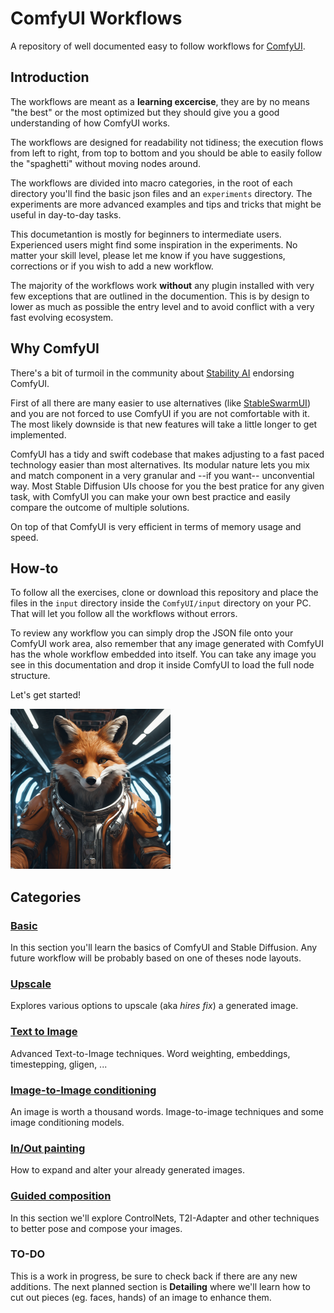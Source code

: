 # ComfyUI Workflows

A repository of well documented easy to follow workflows for [ComfyUI](https://github.com/comfyanonymous/ComfyUI).

## Introduction

The workflows are meant as a **learning excercise**, they are by no means "the best" or the most optimized but they should give you a good understanding of how ComfyUI works.

The workflows are designed for readability not tidiness; the execution flows from left to right, from top to bottom and you should be able to easily follow the "spaghetti" without moving nodes around.

The workflows are divided into macro categories, in the root of each directory you'll find the basic json files and an `experiments` directory. The experiments are more advanced examples and tips and tricks that might be useful in day-to-day tasks.

This documetantion is mostly for beginners to intermediate users. Experienced users might find some inspiration in the experiments. No matter your skill level, please let me know if you have suggestions, corrections or if you wish to add a new workflow.

The majority of the workflows work **without** any plugin installed with very few exceptions that are outlined in the documention. This is by design to lower as much as possible the entry level and to avoid conflict with a very fast evolving ecosystem.

## Why ComfyUI

There's a bit of turmoil in the community about [Stability AI](https://stability.ai/) endorsing ComfyUI.

First of all there are many easier to use alternatives (like [StableSwarmUI](https://github.com/Stability-AI/StableSwarmUI)) and you are not forced to use ComfyUI if you are not comfortable with it. The most likely downside is that new features will take a little longer to get implemented.

ComfyUI has a tidy and swift codebase that makes adjusting to a fast paced technology easier than most alternatives. Its modular nature lets you mix and match component in a very granular and --if you want-- unconvential way. Most Stable Diffusion UIs choose for you the best pratice for any given task, with ComfyUI you can make your own best practice and easily compare the outcome of multiple solutions.

On top of that ComfyUI is very efficient in terms of memory usage and speed.

## How-to

To follow all the exercises, clone or download this repository and place the files in the `input` directory inside the `ComfyUI/input` directory on your PC. That will let you follow all the workflows without errors.

To review any workflow you can simply drop the JSON file onto your ComfyUI work area, also remember that any image generated with ComfyUI has the whole workflow embedded into itself. You can take any image you see in this documentation and drop it inside ComfyUI to load the full node structure.

Let's get started!

<img src="images/SDXL_fox.png" alt="fox" width="256" height="256" />

## Categories

### [Basic](basic/README.md)
In this section you'll learn the basics of ComfyUI and Stable Diffusion. Any future workflow will be probably based on one of theses node layouts.

### [Upscale](upscale/README.md)
Explores various options to upscale (aka *hires fix*) a generated image.

### [Text to Image](text2img/README.md)
Advanced Text-to-Image techniques. Word weighting, embeddings, timestepping, gligen, ...

### [Image-to-Image conditioning](image_conditioning/README.md)
An image is worth a thousand words. Image-to-image techniques and some image conditioning models.

### [In/Out painting](in-out_painting/README.md)
How to expand and alter your already generated images.

### [Guided composition](guided_composition/README.md)
In this section we'll explore ControlNets, T2I-Adapter and other techniques to better pose and compose your images.

### TO-DO
This is a work in progress, be sure to check back if there are any new additions. The next planned section is **Detailing** where we'll learn how to cut out pieces (eg. faces, hands) of an image to enhance them.
